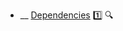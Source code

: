 * __ [Dependencies](./uml/dependencies) :one: <trigger for="pop:dependencies-preview">:mag:</trigger>


<popover id="pop:dependencies-preview" title=":mag: Dependencies" placement="right">
  <div slot="content">
    <include src=".\preview.md" />
  </div>
</popover>
